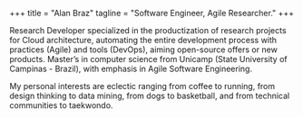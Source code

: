 +++
title = "Alan Braz"
tagline = "Software Engineer, Agile Researcher."
+++

Research Developer specialized in the productization of research projects for Cloud architecture, automating the entire development process with practices (Agile) and tools (DevOps), aiming open-source offers or new products. Master’s in computer science from Unicamp (State University of Campinas - Brazil), with emphasis in Agile Software Engineering. 

My personal interests are eclectic ranging from coffee to running, from design thinking to data mining, from dogs to basketball, and from technical communities to taekwondo.